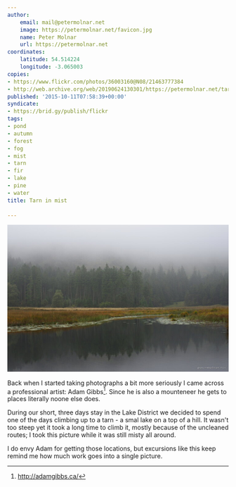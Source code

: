 ```yaml
---
author:
    email: mail@petermolnar.net
    image: https://petermolnar.net/favicon.jpg
    name: Peter Molnar
    url: https://petermolnar.net
coordinates:
    latitude: 54.514224
    longitude: -3.065003
copies:
- https://www.flickr.com/photos/36003160@N08/21463777384
- http://web.archive.org/web/20190624130301/https://petermolnar.net/tarn-in-mist/
published: '2015-10-11T07:58:39+00:00'
syndicate:
- https://brid.gy/publish/flickr
tags:
- pond
- autumn
- forest
- fog
- mist
- tarn
- fir
- lake
- pine
- water
title: Tarn in mist

---
```


![](tarn-in-mist.jpg)

Back when I started taking photographs a bit more seriously I came
across a professional artist: Adam Gibbs[^1]. Since he is also a
mounteneer he gets to places literally noone else does.

During our short, three days stay in the Lake District we decided to
spend one of the days climbing up to a tarn - a smal lake on a top of a
hill. It wasn't too steep yet it took a long time to climb it, mostly
because of the uncleaned routes; I took this picture while it was still
misty all around.

I do envy Adam for getting those locations, but excursions like this
keep remind me how much work goes into a single picture.

[^1]: <http://adamgibbs.ca/>